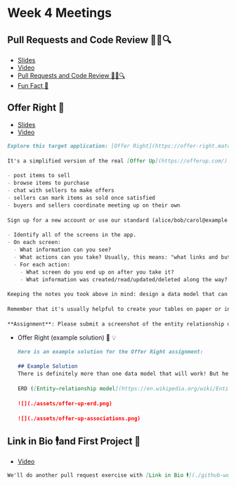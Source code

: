 # Week 4 Meetings

## Pull Requests and Code Review 📝🔧🔍
  - [Slides](https://github.com/DPI-WE/sdf-code-review)
  - [Video](https://youtu.be/QyI378QaCOA)
  - [Pull Requests and Code Review 📝🔧🔍](./github-workflow.md#pull-requests-and-code-review-📝🔧🔍)
  - [Fun Fact 🤪](./github-workflow.md#fun-fact-🤪)

## Offer Right 🤝
  - [Slides](https://github.com/DPI-WE/sdf-record-keeping)
  - [Video](https://youtu.be/Fltvtv9Mltk)
  ```md
  Explore this target application: [Offer Right](https://offer-right.matchthetarget.com/).

  It's a simplified version of the real [Offer Up](https://offerup.com/) — a two-sided market. Users can:

  - post items to sell
  - browse items to purchase
  - chat with sellers to make offers
  - sellers can mark items as sold once satisfied
  - buyers and sellers coordinate meeting up on their own
  
  Sign up for a new account or use our standard (alice/bob/carol@example.com with password of password). Explore and experiment with the features. I suggest taking notes on the following:

  - Identify all of the screens in the app.
  - On each screen:
    - What information can you see?
    - What actions can you take? Usually, this means: "what links and buttons can you click?"
    - For each action:
      - What screen do you end up on after you take it?
      - What information was created/read/updated/deleted along the way?
  
  Keeping the notes you took above in mind: design a data model that can support all user actions that you observe in app. I.e., a complete listing of tables and columns.

  Remember that it's usually helpful to create your tables on paper or in a spreadsheet and entering some sample records to make sure you can record everything you're trying to record, before attempting to create the compact Entity Relationship Diagram (ERD).

  **Assignment**: Please submit a screenshot of the entity relationship diagram (ERD) using the first draft Entity Relationship Diagram (ERD) tool
  ```
  - Offer Right (example solution) 🛒 💡
    ```md
    Here is an example solution for the Offer Right assignment:

    ## Example Solution
    There is definitely more than one data model that will work! But here is one example solution. Take a look, compare it to your own, and ask questions if anything is not clear!

    ERD ([Entity–relationship model](https://en.wikipedia.org/wiki/Entity%E2%80%93relationship_model))

    ![](./assets/offer-up-erd.png)

    ![](./assets/offer-up-associations.png)
    ```

## Link in Bio 🕴️and First Project 🚀
  - [Video](https://youtu.be/6UXWxOx7Q6s)
  ```md
  We'll do another pull request exercise with [Link in Bio 🕴️](./github-workflow.md#link-in-bio-🕴️)  and [First Project 🚀](./github-workflow.md#first-project-🚀).
  ```
